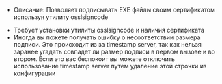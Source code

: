 + Описание: Позволяет подписывать EXE файлы своим сертификатом используя утилиту osslsigncode
* Требует установки утилиты osslsigncode и наличия сертификата
* Иногда вы пожете получать ошибку о несоответствии размера подписи. Это происходит из за timestamp server, так как нельзя заранее угадать совпадет ли размер подписи в первом вызове и во втором. Если это вас беспокоит вы можете отключить использование timestamp server путем удаление этой строчки из конфигурации

